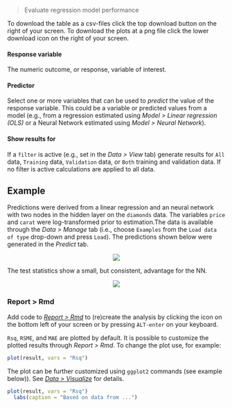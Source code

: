 > Evaluate regression model performance

To download the table as a csv-files click the top download button on the right of your screen. To download the plots at a png file click the lower download icon on the right of your screen.

#### Response variable

The numeric outcome, or response, variable of interest.

#### Predictor

Select one or more variables that can be used to _predict_ the value of the response variable. This could be a variable or predicted values from a model (e.g., from a regression estimated using _Model > Linear regression (OLS)_ or a Neural Network estimated using _Model > Neural Network_).

#### Show results for

If a `filter` is active (e.g., set in the _Data > View_ tab) generate results for `All` data, `Training` data, `Validation` data, or `Both` training and validation data. If no filter is active calculations are applied to all data.

## Example

Predictions were derived from a linear regression and an neural network with two nodes in the hidden layer on the `diamonds` data. The variables `price` and `carat` were log-transformed prior to estimation.The data is available through the _Data > Manage_ tab (i.e., choose `Examples` from the `Load data of type` drop-down and press `Load`). The predictions shown below were generated in the _Predict_ tab.

<p align="center"><img src="figures_model/evalreg_nn.png"></p>

The test statistics show a small, but consistent, advantage for the NN.

<p align="center"><img src="figures_model/evalreg_summary_plot.png"></p>

### Report > Rmd

Add code to <a href="https://radiant-rstats.github.io/docs/data/report.html" target="_blank">_Report > Rmd_</a> to (re)create the analysis by clicking the <i title="report results" class="fa fa-edit"></i> icon on the bottom left of your screen or by pressing `ALT-enter` on your keyboard. 

`Rsq`, `RSME`, and `MAE` are plotted by default. It is possible to customize the plotted results through _Report > Rmd_. To change the plot use, for example: 

```r
plot(result, vars = "Rsq")
```

The plot can be further customized using `ggplot2` commands (see example below)). See <a href="https://radiant-rstats.github.io/docs/data/visualize.html" target="_blank">_Data > Visualize_</a> for details.

```r
plot(result, vars = "Rsq")
  labs(caption = "Based on data from ...")
```
